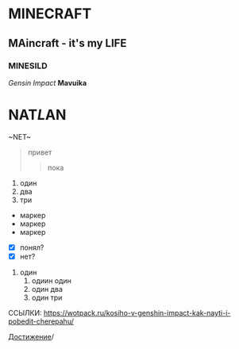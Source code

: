 # MINECRAFT
## MAincraft - it's my LIFE
### MINESILD
*Gensin Impact*
 **Mavuika**
# NAT*L*AN
~NET~
>привет
>>пока

1. один
2. два
3. три

* маркер
* маркер
* маркер

- [x] понял?
- [x] нет?

1. один
   1. одиин один
   2. один два
   3. один три

ССЫЛКИ:
<https://wotpack.ru/kosiho-v-genshin-impact-kak-nayti-i-pobedit-cherepahu/>

[Достижение](https://wotpack.ru/kosiho-v-genshin-impact-kak-nayti-i-pobedit-cherepahu/ "Достижение косихо")/
